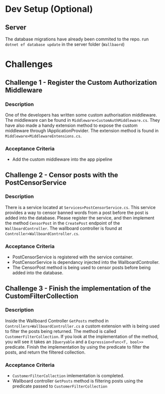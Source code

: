 # Dev Setup (Optional)
## Server
The database migrations have already been commited to the repo.
run `dotnet ef database update` in the server folder (`Wallbaord`)


# Challenges

## Challenge 1 - Register the Custom Authorization Middleware
### Description
One of the developers has written some custom authorisation middleware.
The middleware can be found in `Middleware>CustomAuthMiddleware.cs`.
They have also made a handy extension method to expose the custom middleware through IApplicationProvider. The extension method is found in `Middleware>MiddlewareEntensions.cs`.

### Acceptance Criteria
- Add the custom middleware into the app pipeline

## Challenge 2 - Censor posts with the PostCensorService
### Description
There is a service located at `Services>PostCensorService.cs`. This service provides a way to censor banned words from a post before the post is added into the database. Please register the service, and then implement the method `CensorPost` in the `CreatePost` endpoint of the `WallboardController`. The wallboard controller is found at `Controller>WallboardController.cs`.

### Acceptance Criteria
- PostCensorService is registered with the service container.
- PostCensorService is dependancy injected into the WallboardController.
- The CensorPost method is being used to censor posts before being added into the database.


## Challenge 3 - Finish the implementation of the CustomFilterCollection
### Description
Inside the Wallboard Controller `GetPosts` method in `Controllers>WallboardController.cs` a custom extension with is being used to filter the posts being returned. The method is called `CustomerFilterCollection`. If you look at the implementation of the method, you will see it takes an `IQueryable` and a `Expression<Func<T, bool>>` predicate. Finish the implementation by using the predicate to filter the posts, and return the filtered collection.

### Acceptance Criteria
- `CustomerFilterCollection` imlementation is completed.
- Wallboard controller `GetPosts` method is filtering posts using the predicate passed to `CustomerFilterCollection`
